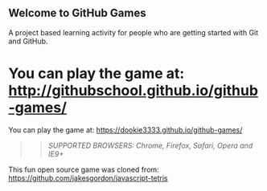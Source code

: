 ## Welcome to GitHub Games

A project based learning activity for people who are getting started with Git and GitHub.

# You can play the game at: http://githubschool.github.io/github-games/
You can play the game at: https://dookie3333.github.io/github-games/

>> _*SUPPORTED BROWSERS*: Chrome, Firefox, Safari, Opera and IE9+_

This fun open source game was cloned from: https://github.com/jakesgordon/javascript-tetris
